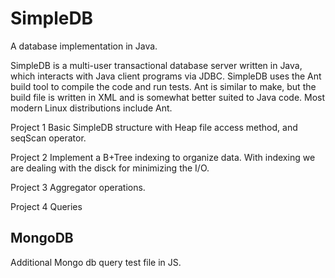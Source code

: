 # SimpleDB 

A database implementation in Java.

SimpleDB is a multi-user transactional database server written in Java, which interacts with Java client programs via JDBC. SimpleDB uses the Ant build tool to compile the code and run tests. Ant is similar to make, but the build file is written in XML and is somewhat better suited to Java code. Most modern Linux distributions include Ant.

Project 1
Basic SimpleDB structure with Heap file access method, and seqScan operator.

Project 2
Implement a B+Tree indexing to organize data. With indexing we are dealing with the disck for minimizing the I/O.

Project 3
Aggregator operations.

Project 4
Queries

MongoDB
-------------
Additional Mongo db query test file in JS.
